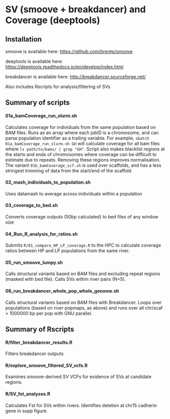 # SV (smoove + breakdancer) and Coverage (deeptools)

## Installation
smoove is available here: https://github.com/brentp/smoove

deeptools is available here: https://deeptools.readthedocs.io/en/develop/index.html

breakdancer is available here: http://breakdancer.sourceforge.net/

Also includes Rscripts for analysis/filtering of SVs

## Summary of scripts
#### 01a_bamCoverage_run_slurm.sh
Calculates coverage for individuals from the same population based on BAM files. Runs as an array where each jobID is a chromosome, and can parse population identifier as a trailing variable. For example, `sbatch 01a_bamCoverage_run_slurm.sh GH` will calculate coverage for all bam files where `ls path/to/bams/ | grep "GH"`. Script also makes blacklist regions at the starts and ends of chromosomes where coverage can be difficult to estimate due to repeats. Removing these regions improves normalisation. The variant `01b_bamCoverage_scf.sh` is used over scaffolds, and has a less stringest trimming of data from the start/end of the scaffold

#### 02_mash_individuals_to_population.sh
Uses datamash to average across individuals within a population

#### 03_coverage_to_bed.sh			
Converts coverage outputs (50bp calculated) to bed files of any window size

#### 04_Run_R_analysis_for_ratios.sh
Submits `R/01_compare_HP_LP_coverage.R` to the HPC to calculate coverage ratios between HP and LP populations from the same river.

#### 05_run_smoove_lumpy.sh
Calls structural variants based on BAM files and excluding repeat regions (masked with bed file). Calls SVs within river pairs (N=5).

#### 06_run_breakdancer_whole_pop_whole_genome.sh
Calls structural variants based on BAM files with Breakdancer. Loops over populations (based on river popmaps, as above) and runs over all chr/scaf > 1000000 bp per pop with GNU parallel.

## Summary of Rscripts
#### R/filter_breakdancer_results.R
Filters breakdancer outputs

#### R/explore_smoove_filtered_SV_vcfs.R
Examines smoove-derived SV VCFs for evidence of SVs at candidate regions.

#### R/SV_fst_analyses.R			
Calculates Fst for SVs within rivers. Identifies deletion at chr15 cadherin gene in supp figure.

